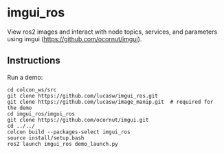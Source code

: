 # imgui_ros

View ros2 images and interact with node topics, services,
and parameters using imgui (https://github.com/ocornut/imgui).

## Instructions

Run a demo:

```
cd colcon_ws/src
git clone https://github.com/lucasw/imgui_ros.git
git clone https://github.com/lucasw/image_manip.git  # required for the demo
cd imgui_ros/imgui_ros
git clone https://github.com/ocornut/imgui.git
cd ../../
colcon build --packages-select imgui_ros
source install/setup.bash
ros2 launch imgui_ros demo_launch.py
```
